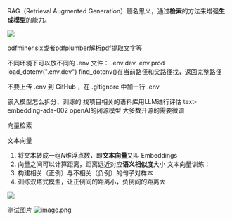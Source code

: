 
RAG（Retrieval Augmented Generation）顾名思义，通过**检索**的方法来增强**生成模型**的能力。

![](https://cdn.jsdelivr.net/gh/Zsyyxrs/picgo-images/img/rag.png)

pdfminer.six或者pdfplumber解析pdf提取文字等

不同环境下可以放不同的 .env 文件：
.env.dev
.env.prod
load_dotenv(".env.dev")
find_dotenv()在当前路径和父路径找，返回完整路径

不要上传 .env 到 GitHub ，在 .gitignore 中加一行 .env

嵌入模型怎么拆分、训练的
找项目相关的语料库用LLM进行评估
text-embedding-ada-002 openAI的闭源模型
大多数开源的需要微调

向量检索

文本向量
1. 将文本转成一组*N*维浮点数，即**文本向量**又叫 Embeddings
2. 向量之间可以计算距离，距离远近对应**语义相似度**大小
文本向量训练：
3. 构建相关（正例）与不相关（负例）的句子对样本
4. 训练双塔式模型，让正例间的距离小，负例间的距离大

![](https://cdn.jsdelivr.net/gh/Zsyyxrs/picgo-images/img/sbert.png)


测试图片
![image.png](https://cdn.jsdelivr.net/gh/Zsyyxrs/picgo-images/img/20251027225616935.png)
